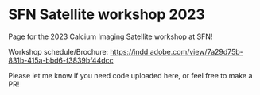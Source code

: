 # SFN Satellite workshop 2023
Page for the 2023 Calcium Imaging Satellite workshop at SFN!

Workshop schedule/Brochure:
https://indd.adobe.com/view/7a29d75b-831b-415a-bbd6-f3839bf44dcc

Please let me know if you need code uploaded here, or feel free to make a PR!
